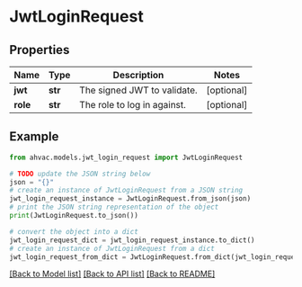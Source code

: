 # JwtLoginRequest


## Properties

Name | Type | Description | Notes
------------ | ------------- | ------------- | -------------
**jwt** | **str** | The signed JWT to validate. | [optional] 
**role** | **str** | The role to log in against. | [optional] 

## Example

```python
from ahvac.models.jwt_login_request import JwtLoginRequest

# TODO update the JSON string below
json = "{}"
# create an instance of JwtLoginRequest from a JSON string
jwt_login_request_instance = JwtLoginRequest.from_json(json)
# print the JSON string representation of the object
print(JwtLoginRequest.to_json())

# convert the object into a dict
jwt_login_request_dict = jwt_login_request_instance.to_dict()
# create an instance of JwtLoginRequest from a dict
jwt_login_request_from_dict = JwtLoginRequest.from_dict(jwt_login_request_dict)
```
[[Back to Model list]](../README.md#documentation-for-models) [[Back to API list]](../README.md#documentation-for-api-endpoints) [[Back to README]](../README.md)


